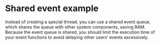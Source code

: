 # Shared event example

Instead of creating a special thread, you can use a shared event queue, which shares the queue with other system components, saving RAM. Because the event queue is shared, you should limit the execution time of your event functions to avoid delaying other users’ events excessively. 
